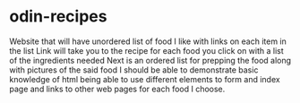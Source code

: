 # odin-recipes
Website that will have unordered list of food I like with links on each item in the list
Link will take you to the recipe for each food you click on with a list of the ingredients needed
Next is an ordered list for prepping the food along with pictures of the said food 
I should be able to demonstrate basic knowledge of html being able to use different elements to form and index page and links to other web pages for each food I choose.